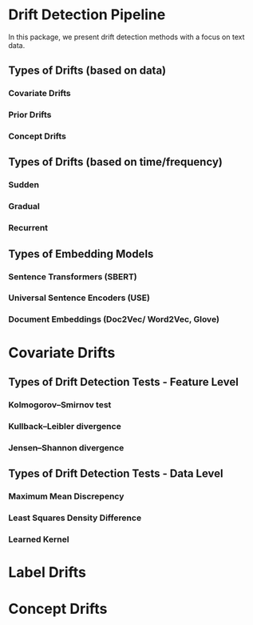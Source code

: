 # Drift Detection Pipeline

In this package, we present drift detection methods with a focus on text data. 

## Types of Drifts (based on data)

### Covariate Drifts 

### Prior Drifts 

### Concept Drifts

## Types of Drifts (based on time/frequency)

### Sudden

### Gradual

### Recurrent

## Types of Embedding Models

### Sentence Transformers (SBERT) 

### Universal Sentence Encoders (USE)

### Document Embeddings (Doc2Vec/ Word2Vec, Glove)

# Covariate Drifts

## Types of Drift Detection Tests - Feature Level

### Kolmogorov–Smirnov test

### Kullback–Leibler divergence

### Jensen–Shannon divergence

## Types of Drift Detection Tests - Data Level

### Maximum Mean Discrepency

### Least Squares Density Difference

### Learned Kernel

# Label Drifts

# Concept Drifts


